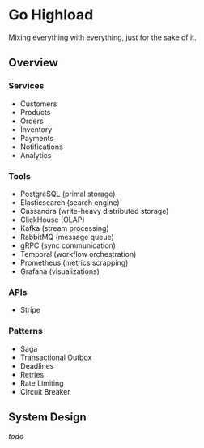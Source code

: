 # Go Highload
Mixing everything with everything, just for the sake of it.

## Overview 

### Services
- Customers
- Products
- Orders
- Inventory
- Payments
- Notifications
- Analytics

### Tools
- PostgreSQL (primal storage)
- Elasticsearch (search engine)
- Cassandra (write-heavy distributed storage)
- ClickHouse (OLAP)
- Kafka (stream processing)
- RabbitMQ (message queue)
- gRPC (sync communication)
- Temporal (workflow orchestration)
- Prometheus (metrics scrapping)
- Grafana (visualizations)

### APIs
- Stripe

### Patterns
- Saga
- Transactional Outbox
- Deadlines
- Retries
- Rate Limiting
- Circuit Breaker

## System Design

_todo_
